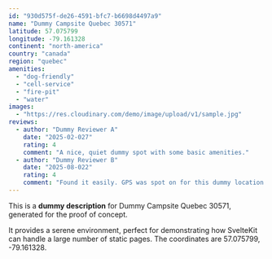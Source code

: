 ```yaml
---
id: "930d575f-de26-4591-bfc7-b6698d4497a9"
name: "Dummy Campsite Quebec 30571"
latitude: 57.075799
longitude: -79.161328
continent: "north-america"
country: "canada"
region: "quebec"
amenities:
  - "dog-friendly"
  - "cell-service"
  - "fire-pit"
  - "water"
images:
  - "https://res.cloudinary.com/demo/image/upload/v1/sample.jpg"
reviews:
  - author: "Dummy Reviewer A"
    date: "2025-02-027"
    rating: 4
    comment: "A nice, quiet dummy spot with some basic amenities."
  - author: "Dummy Reviewer B"
    date: "2025-08-022"
    rating: 4
    comment: "Found it easily. GPS was spot on for this dummy location."
---
```


This is a **dummy description** for Dummy Campsite Quebec 30571, generated for the proof of concept.

It provides a serene environment, perfect for demonstrating how SvelteKit can handle a large number of static pages. The coordinates are 57.075799, -79.161328.

